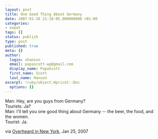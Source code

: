 ```yaml
---
layout: post
title: One Good Thing About Germany
date: 2007-01-26 21:18:05.000000000 +01:00
categories:
- expat
tags: []
status: publish
type: post
published: true
meta: {}
author:
  login: shanson
  email: papascott-wp@gmail.com
  display_name: PapaScott
  first_name: Scott
  last_name: Hanson
excerpt: !ruby/object:Hpricot::Doc
  options: {}
---
```

<p><!-- ID = 38068 -->Man: Hey, are you guys from Germany?<br />Tourists: Ja?<br />Man: I'll tell you one good thing about Germany -- the beer, the food, and the women.<br />Tourist: Ja.</p>
<p>via <a href="http://www.overheardinnewyork.com/archives/008834.html">Overheard in New York</a>, Jan 25, 2007</p>
